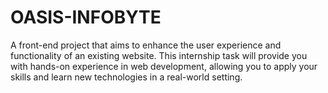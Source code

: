 # OASIS-INFOBYTE
A front-end project that aims to enhance the user experience and functionality of an existing website. This internship task will provide you with hands-on experience in web development, allowing you to apply your skills and learn new technologies in a real-world setting.
